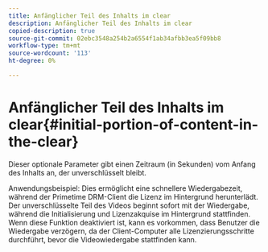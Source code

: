 ```yaml
---
title: Anfänglicher Teil des Inhalts im clear
description: Anfänglicher Teil des Inhalts im clear
copied-description: true
source-git-commit: 02ebc3548a254b2a6554f1ab34afbb3ea5f09bb8
workflow-type: tm+mt
source-wordcount: '113'
ht-degree: 0%

---
```


# Anfänglicher Teil des Inhalts im clear{#initial-portion-of-content-in-the-clear}

Dieser optionale Parameter gibt einen Zeitraum (in Sekunden) vom Anfang des Inhalts an, der unverschlüsselt bleibt.

Anwendungsbeispiel: Dies ermöglicht eine schnellere Wiedergabezeit, während der Primetime DRM-Client die Lizenz im Hintergrund herunterlädt. Der unverschlüsselte Teil des Videos beginnt sofort mit der Wiedergabe, während die Initialisierung und Lizenzakquise im Hintergrund stattfinden. Wenn diese Funktion deaktiviert ist, kann es vorkommen, dass Benutzer die Wiedergabe verzögern, da der Client-Computer alle Lizenzierungsschritte durchführt, bevor die Videowiedergabe stattfinden kann.
